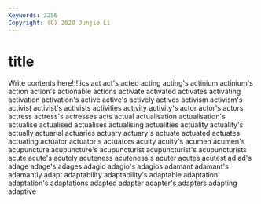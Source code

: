 ```yaml
---
Keywords: 3256
Copyright: (C) 2020 Junjie Li
---
```


# title

Write contents here!!!
ics
act 
act's 
acted 
acting 
acting's 
actinium 
actinium's 
action 
action's 
actionable
actions 
activate 
activated 
activates 
activating 
activation 
activation's 
active 
active's 
actively
actives 
activism 
activism's 
activist 
activist's 
activists 
activities 
activity 
activity's 
actor
actor's 
actors 
actress 
actress's 
actresses 
acts 
actual 
actualisation 
actualisation's 
actualise
actualised 
actualises 
actualising 
actualities 
actuality 
actuality's 
actually 
actuarial 
actuaries 
actuary
actuary's 
actuate 
actuated 
actuates 
actuating 
actuator 
actuator's 
actuators 
acuity 
acuity's
acumen 
acumen's 
acupuncture 
acupuncture's 
acupuncturist 
acupuncturist's 
acupuncturists 
acute 
acute's 
acutely
acuteness 
acuteness's 
acuter 
acutes 
acutest 
ad 
ad's 
adage 
adage's 
adages
adagio 
adagio's 
adagios 
adamant 
adamant's 
adamantly 
adapt 
adaptability 
adaptability's 
adaptable
adaptation 
adaptation's 
adaptations 
adapted 
adapter 
adapter's 
adapters 
adapting 
adaptive 
